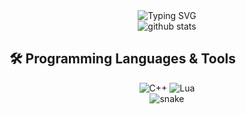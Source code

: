 <div align="center">
  <img src="https://readme-typing-svg.herokuapp.com?font=Fira+Code&weight=500&size=40&pause=1000&color=6AD3F7&center=true&vCenter=true&width=600&height=100&lines=Welcome+to+my+profile!;I'm+a+Developer+%7C+Student" alt="Typing SVG" />
</div>

<div align="center">
  <img src="https://github-readme-stats.vercel.app/api?username=0xF45A1&show_icons=true&theme=radical" alt="github stats" />
</div>

## 🛠️ Programming Languages & Tools

<div align="center">
  <img src="https://img.shields.io/badge/C++-00599C?style=for-the-badge&logo=c%2B%2B&logoColor=white" alt="C++" />
  <img src="https://img.shields.io/badge/Lua-2C2D72?style=for-the-badge&logo=lua&logoColor=white" alt="Lua" />
</div>

<div align="center">
  <img src="https://raw.githubusercontent.com/0xF45A1/0xF45A1/output/github-contribution-grid-snake-dark.svg" alt="snake" />
</div>
